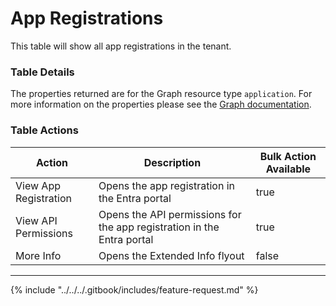 # App Registrations

This table will show all app registrations in the tenant.

### Table Details

The properties returned are for the Graph resource type `application`. For more information on the properties please see the [Graph documentation](https://learn.microsoft.com/en-us/graph/api/resources/application?view=graph-rest-1.0#properties).

### Table Actions

<table><thead><tr><th>Action</th><th>Description</th><th data-type="checkbox">Bulk Action Available</th></tr></thead><tbody><tr><td>View App Registration</td><td>Opens the app registration in the Entra portal</td><td>true</td></tr><tr><td>View API Permissions</td><td>Opens the API permissions for the app registration in the Entra portal</td><td>true</td></tr><tr><td>More Info</td><td>Opens the Extended Info flyout</td><td>false</td></tr></tbody></table>

***

{% include "../../../.gitbook/includes/feature-request.md" %}
